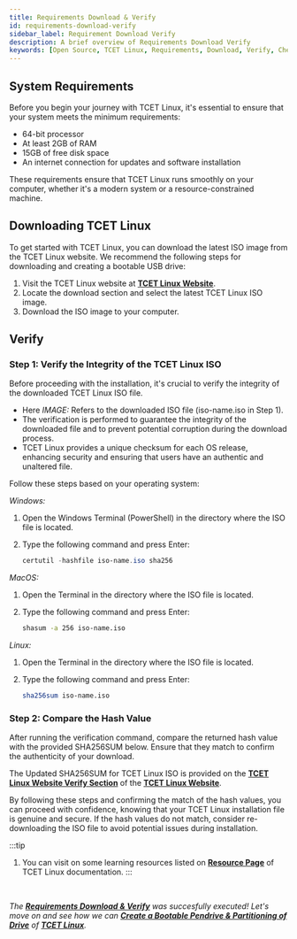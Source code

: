 ```yaml
---
title: Requirements Download & Verify
id: requirements-download-verify
sidebar_label: Requirement Download Verify
description: A brief overview of Requirements Download Verify
keywords: [Open Source, TCET Linux, Requirements, Download, Verify, Checksum, SHA256SUM ]
---
```


## System Requirements

Before you begin your journey with TCET Linux, it's essential to ensure that your system meets the minimum requirements:

- 64-bit processor
- At least 2GB of RAM
- 15GB of free disk space
- An internet connection for updates and software installation

These requirements ensure that TCET Linux runs smoothly on your computer, whether it's a modern system or a resource-constrained machine.

## Downloading TCET Linux

To get started with TCET Linux, you can download the latest ISO image from the TCET Linux website. We recommend the following steps for downloading and creating a bootable USB drive:

1. Visit the TCET Linux website at **[TCET Linux Website](https://linux.tcetmumbai.in/)**.
2. Locate the download section and select the latest TCET Linux ISO image.
3. Download the ISO image to your computer.

## Verify
### Step 1: Verify the Integrity of the TCET Linux ISO

Before proceeding with the installation, it's crucial to verify the integrity of the downloaded TCET Linux ISO file.

- Here *IMAGE:* Refers to the downloaded ISO file (iso-name.iso in Step 1).
- The verification is performed to guarantee the integrity of the downloaded file and to prevent potential corruption during the download process.
- TCET Linux provides a unique checksum for each OS release, enhancing security and ensuring that users have an authentic and unaltered file.

Follow these steps based on your operating system:

*Windows:*

1. Open the Windows Terminal (PowerShell) in the directory where the ISO file is located.

2. Type the following command and press Enter:
   ```powershell
   certutil -hashfile iso-name.iso sha256
   ```

*MacOS:*

1. Open the Terminal in the directory where the ISO file is located.

2. Type the following command and press Enter:
   ```bash
   shasum -a 256 iso-name.iso
   ```

*Linux:*

1. Open the Terminal in the directory where the ISO file is located.

2. Type the following command and press Enter:
   ```bash
   sha256sum iso-name.iso
   ```

### Step 2: Compare the Hash Value

After running the verification command, compare the returned hash value with the provided SHA256SUM below. Ensure that they match to confirm the authenticity of your download.

The Updated SHA256SUM for TCET Linux ISO is provided on the **[TCET Linux Website Verify Section](https://linux.tcetmumbai.in/#verify)** of the **[TCET Linux Website](https://linux.tcetmumbai.in/)**.


By following these steps and confirming the match of the hash values, you can proceed with confidence, knowing that your TCET Linux installation file is genuine and secure. If the hash values do not match, consider re-downloading the ISO file to avoid potential issues during installation.


:::tip
1. You can visit on some learning resources listed on **[Resource Page](/docs/projects/tcet-linux/resources.md)** of TCET Linux documentation.
:::
<br />

_The [**Requirements Download & Verify**](requirements-download-verify) was succesfully executed! Let's move on and see how we can [**Create a Bootable Pendrive & Partitioning of Drive**](creating-bootable-USB) of **[TCET Linux](https://linux.tcetmumbai.in/)**._